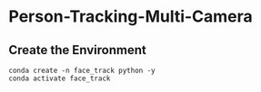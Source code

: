 # Person-Tracking-Multi-Camera

## Create the Environment
```
conda create -n face_track python -y
conda activate face_track
```
